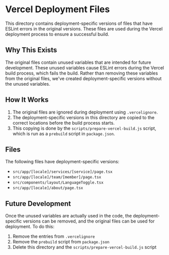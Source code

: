 # Vercel Deployment Files

This directory contains deployment-specific versions of files that have ESLint errors in the original versions. These files are used during the Vercel deployment process to ensure a successful build.

## Why This Exists

The original files contain unused variables that are intended for future development. These unused variables cause ESLint errors during the Vercel build process, which fails the build. Rather than removing these variables from the original files, we've created deployment-specific versions without the unused variables.

## How It Works

1. The original files are ignored during deployment using `.vercelignore`.
2. The deployment-specific versions in this directory are copied to the correct locations before the build process starts.
3. This copying is done by the `scripts/prepare-vercel-build.js` script, which is run as a `prebuild` script in `package.json`.

## Files

The following files have deployment-specific versions:

- `src/app/[locale]/services/[service]/page.tsx`
- `src/app/[locale]/team/[member]/page.tsx`
- `src/components/layout/LanguageToggle.tsx`
- `src/app/[locale]/about/page.tsx`

## Future Development

Once the unused variables are actually used in the code, the deployment-specific versions can be removed, and the original files can be used for deployment. To do this:

1. Remove the entries from `.vercelignore`
2. Remove the `prebuild` script from `package.json`
3. Delete this directory and the `scripts/prepare-vercel-build.js` script
